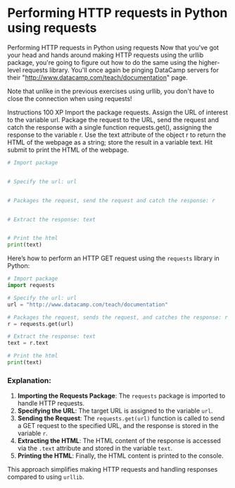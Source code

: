 # Performing HTTP requests in Python using requests

Performing HTTP requests in Python using requests
Now that you've got your head and hands around making HTTP requests using the urllib package, you're going to figure out how to do the same using the higher-level requests library. You'll once again be pinging DataCamp servers for their "http://www.datacamp.com/teach/documentation" page.

Note that unlike in the previous exercises using urllib, you don't have to close the connection when using requests!

Instructions
100 XP
Import the package requests.
Assign the URL of interest to the variable url.
Package the request to the URL, send the request and catch the response with a single function requests.get(), assigning the response to the variable r.
Use the text attribute of the object r to return the HTML of the webpage as a string; store the result in a variable text.
Hit submit to print the HTML of the webpage.

```py
# Import package


# Specify the url: url


# Packages the request, send the request and catch the response: r


# Extract the response: text


# Print the html
print(text)

```

Here’s how to perform an HTTP GET request using the `requests` library in Python:

```python
# Import package
import requests

# Specify the url: url
url = "http://www.datacamp.com/teach/documentation"

# Packages the request, sends the request, and catches the response: r
r = requests.get(url)

# Extract the response: text
text = r.text

# Print the html
print(text)
```

### Explanation:
1. **Importing the Requests Package**: The `requests` package is imported to handle HTTP requests.
2. **Specifying the URL**: The target URL is assigned to the variable `url`.
3. **Sending the Request**: The `requests.get(url)` function is called to send a GET request to the specified URL, and the response is stored in the variable `r`.
4. **Extracting the HTML**: The HTML content of the response is accessed via the `.text` attribute and stored in the variable `text`.
5. **Printing the HTML**: Finally, the HTML content is printed to the console.

This approach simplifies making HTTP requests and handling responses compared to using `urllib`.